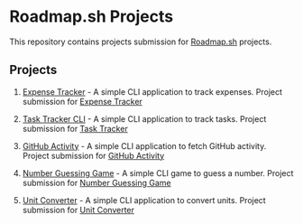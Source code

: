 # Roadmap.sh Projects

This repository contains projects submission for [Roadmap.sh](https://roadmap.sh) projects.

## Projects
1. [Expense Tracker](./expense-tracker-cli) - A simple CLI application to track expenses.
  Project submission for [Expense Tracker](https://roadmap.sh/projects/expense-tracker)

2. [Task Tracker CLI](./task-tacker-cli) - A simple CLI application to track tasks.
   Project submission for [Task Tracker](https://roadmap.sh/projects/task-tracker)

3. [GitHub Activity](./github-activity-cli) - A simple CLI application to fetch GitHub activity.
   Project submission for [GitHub Activity](https://roadmap.sh/projects/github-user-activity)

4. [Number Guessing Game](./number-guessing-game) - A simple CLI game to guess a number.
   Project submission for [Number Guessing Game](https://roadmap.sh/projects/number-guessing-game)

5. [Unit Converter](./unit-converter) - A simple CLI application to convert units.
   Project submission for [Unit Converter](https://roadmap.sh/projects/unit-converter)
